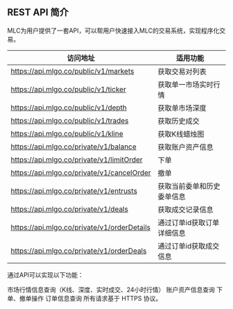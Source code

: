 ## REST API 简介
MLC为用户提供了一套API，可以帮用户快速接入MLC的交易系统，实现程序化交易。

|访问地址	|适用功能	|
| ------ | ------ |
| https://api.mlgo.co/public/v1/markets | 获取交易对列表 |
| https://api.mlgo.co/public/v1/ticker  | 获取单一市场实时行情 |
| https://api.mlgo.co/public/v1/depth | 获取单市场深度  |
| https://api.mlgo.co/public/v1/trades  | 获取历史成交 |
| https://api.mlgo.co/public/v1/kline  | 获取K线蜡烛图 |
| https://api.mlgo.co/private/v1/balance | 获取账户资产信息 |
| https://api.mlgo.co/private/v1/limitOrder | 下单 |
| https://api.mlgo.co/private/v1/cancelOrder | 撤单 |
| https://api.mlgo.co/private/v1/entrusts | 获取当前委单和历史委单信息 |
| https://api.mlgo.co/private/v1/deals | 获取成交记录信息 |
| https://api.mlgo.co/private/v1/orderDetails | 通过订单id获取订单详细信息 |
| https://api.mlgo.co/private/v1/orderDeals | 通过订单id获取成交信息 |



通过API可以实现以下功能：

市场行情信息查询（K线、深度、实时成交、24小时行情）
账户资产信息查询
下单、撤单操作
订单信息查询 所有请求基于 HTTPS 协议。
